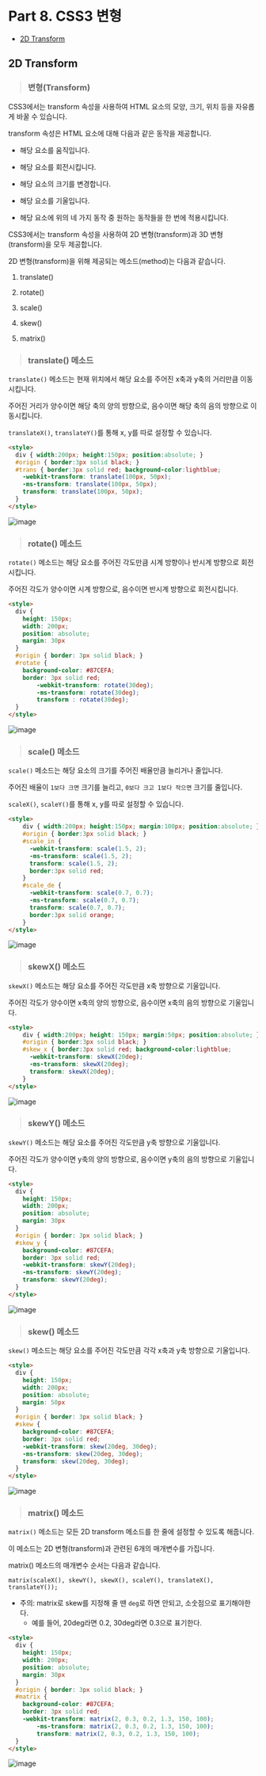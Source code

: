 # Part 8. CSS3 변형

+ [2D Transform](#2D-Transform)

## 2D Transform

> <h3>변형(Transform)</h3>

CSS3에서는 transform 속성을 사용하여 HTML 요소의 모양, 크기, 위치 등을 자유롭게 바꿀 수 있습니다.


transform 속성은 HTML 요소에 대해 다음과 같은 동작을 제공합니다.

 

- 해당 요소를 움직입니다.

- 해당 요소를 회전시킵니다.

- 해당 요소의 크기를 변경합니다.

- 해당 요소를 기울입니다.

- 해당 요소에 위의 네 가지 동작 중 원하는 동작들을 한 번에 적용시킵니다.

 

CSS3에서는 transform 속성을 사용하여 2D 변형(transform)과 3D 변형(transform)을 모두 제공합니다.

2D 변형(transform)을 위해 제공되는 메소드(method)는 다음과 같습니다.

1. translate()

2. rotate()

3. scale()

4. skew()

5. matrix()

> <h3>translate() 메소드</h3>

`translate()` 메소드는 현재 위치에서 해당 요소를 주어진 x축과 y축의 거리만큼 이동시킵니다.

주어진 거리가 양수이면 해당 축의 양의 방향으로, 음수이면 해당 축의 음의 방향으로 이동시킵니다.

`translateX()`, `translateY()`를 통해 x, y를 따로 설정할 수 있습니다.

``` html
<style>
  div { width:200px; height:150px; position:absolute; }
  #origin { border:3px solid black; }
  #trans { border:3px solid red; background-color:lightblue;
    -webkit-transform: translate(100px, 50px);
    -ms-transform: translate(100px, 50px);
    transform: translate(100px, 50px);
  }
</style>
```

![image](https://user-images.githubusercontent.com/43658658/128588427-788d5b3f-9d8f-443a-b19f-75e4245a61ae.png)

> <h3>rotate() 메소드</h3>

`rotate()` 메소드는 해당 요소를 주어진 각도만큼 시계 방향이나 반시계 방향으로 회전시킵니다.

주어진 각도가 양수이면 시계 방향으로, 음수이면 반시계 방향으로 회전시킵니다.

``` html
<style>
  div {
    height: 150px;
    width: 200px;
    position: absolute;
    margin: 30px
  }
  #origin { border: 3px solid black; }
  #rotate {
    background-color: #87CEFA;
    border: 3px solid red;
        -webkit-transform: rotate(30deg);
        -ms-transform: rotate(30deg);
        transform : rotate(30deg);
  }
</style>
```

![image](https://user-images.githubusercontent.com/43658658/128588422-f5e3e07d-93f9-427e-9000-0319f9ff0532.png)

> <h3>scale() 메소드</h3>

`scale()` 메소드는 해당 요소의 크기를 주어진 배율만큼 늘리거나 줄입니다.

주어진 배율이 `1보다 크면` 크기를 늘리고, `0보다 크고 1보다 작으면` 크기를 줄입니다.

`scaleX()`, `scaleY()`를 통해 x, y를 따로 설정할 수 있습니다.

``` html
<style>
    div { width:200px; height:150px; margin:100px; position:absolute; }
    #origin { border:3px solid black; }
    #scale_in { 
      -webkit-transform: scale(1.5, 2);
      -ms-transform: scale(1.5, 2);
      transform: scale(1.5, 2);
      border:3px solid red;
    }
    #scale_de {
      -webkit-transform: scale(0.7, 0.7);
      -ms-transform: scale(0.7, 0.7);
      transform: scale(0.7, 0.7);
      border:3px solid orange;
    }
</style>
```

![image](https://user-images.githubusercontent.com/43658658/128588417-37f5653a-a34e-42e2-8f29-19a93280d32c.png)

> <h3>skewX() 메소드</h3>

`skewX()` 메소드는 해당 요소를 주어진 각도만큼 x축 방향으로 기울입니다.

주어진 각도가 양수이면 x축의 양의 방향으로, 음수이면 x축의 음의 방향으로 기울입니다.

``` html
<style>
    div { width:200px; height: 150px; margin:50px; position:absolute; }
    #origin { border:3px solid black; }
    #skew_x { border:3px solid red; background-color:lightblue;
      -webkit-transform: skewX(20deg);
      -ms-transform: skewX(20deg);
      transform: skewX(20deg);
    }
</style>
```

![image](https://user-images.githubusercontent.com/43658658/128588387-a12eb216-699b-4f81-9d6e-9417d9ec7385.png)

> <h3>skewY() 메소드</h3>

`skewY()` 메소드는 해당 요소를 주어진 각도만큼 y축 방향으로 기울입니다.

주어진 각도가 양수이면 y축의 양의 방향으로, 음수이면 y축의 음의 방향으로 기울입니다.

``` html
<style>
  div {
    height: 150px;
    width: 200px;
    position: absolute;
    margin: 30px
  }
  #origin { border: 3px solid black; }
  #skew_y {
    background-color: #87CEFA;
    border: 3px solid red;
    -webkit-transform: skewY(20deg);
    -ms-transform: skewY(20deg);
    transform: skewY(20deg);
  }
</style>
```

![image](https://user-images.githubusercontent.com/43658658/128588404-9f989886-fa6c-4400-a797-6c4c98fc5045.png)

> <h3>skew() 메소드</h3>

`skew()` 메소드는 해당 요소를 주어진 각도만큼 각각 x축과 y축 방향으로 기울입니다.

``` html
<style>
  div {
    height: 150px;
    width: 200px;
    position: absolute;
    margin: 50px
  }
  #origin { border: 3px solid black; }
  #skew {
    background-color: #87CEFA;
    border: 3px solid red;
    -webkit-transform: skew(20deg, 30deg);
    -ms-transform: skew(20deg, 30deg);
    transform: skew(20deg, 30deg);
  }
</style>
```

![image](https://user-images.githubusercontent.com/43658658/128588511-1100dd2f-1997-425e-abfd-32bbec18fb15.png)

> <h3>matrix() 메소드</h3>

`matrix()` 메소드는 모든 2D transform 메소드를 한 줄에 설정할 수 있도록 해줍니다.

이 메소드는 2D 변형(transform)과 관련된 6개의 매개변수를 가집니다.

matrix() 메소드의 매개변수 순서는 다음과 같습니다.

`matrix(scaleX(), skewY(), skewX(), scaleY(), translateX(), translateY());`

+ 주의: matrix로 skew를 지정해 줄 땐 `deg`로 하면 안되고, 소숫점으로 표기해야한다.
  + 예를 들어, 20deg라면 0.2, 30deg라면 0.3으로 표기한다.

``` html
<style>
  div {
    height: 150px;
    width: 200px;
    position: absolute;
    margin: 30px
  }
  #origin { border: 3px solid black; }
  #matrix {
    background-color: #87CEFA;
    border: 3px solid red;
    -webkit-transform: matrix(2, 0.3, 0.2, 1.3, 150, 100);
        -ms-transform: matrix(2, 0.3, 0.2, 1.3, 150, 100);
        transform: matrix(2, 0.3, 0.2, 1.3, 150, 100);
  }
</style>
```

![image](https://user-images.githubusercontent.com/43658658/128588763-166793e9-3585-4c23-a921-f84f102897c9.png)

